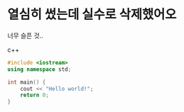 # 열심히 썼는데 실수로 삭제했어오

너무 슬픈 것..

c++
```c++
#include <iostream>
using namespace std;

int main() {
    cout << "Hello world!";
    return 0;
}
```
